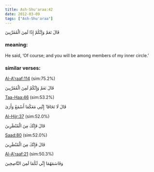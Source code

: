 ```yaml
---
title: Ash-Shu'araa:42
date: 2012-03-09
tags: ["Ash-Shu'araa"]
---
```

قَالَ نَعَمْ وَإِنَّكُمْ إِذًا لَمِنَ الْمُقَرَّبِينَ
### meaning: 
He said, ‘Of course; and you will be among members of my inner circle.’
### similar verses: 

[Al-A'raaf:114](/7/114) (sim:75.2%)

قَالَ نَعَمْ وَإِنَّكُمْ لَمِنَ الْمُقَرَّبِينَ

[Taa-Haa:46](/20/46) (sim:53.2%)

قَالَ لَا تَخَافَا ۖ إِنَّنِي مَعَكُمَا أَسْمَعُ وَأَرَىٰ

[Al-Hijr:37](/15/37) (sim:52.0%)

قَالَ فَإِنَّكَ مِنَ الْمُنْظَرِينَ

[Saad:80](/38/80) (sim:52.0%)

قَالَ فَإِنَّكَ مِنَ الْمُنْظَرِينَ

[Al-A'raaf:21](/7/21) (sim:50.3%)

وَقَاسَمَهُمَا إِنِّي لَكُمَا لَمِنَ النَّاصِحِينَ
